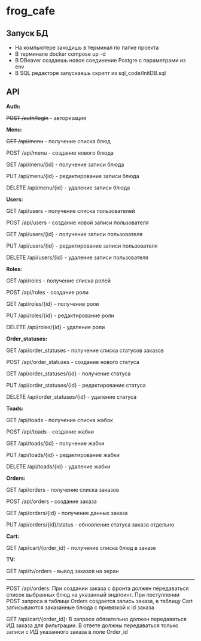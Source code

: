 # frog_cafe

## Запуск БД
- На компьютере заходишь в терминал по папке проекта
- В терминале docker compose up -d
- В DBeaver создаешь новое соединение Postgre с параметрами из env
- В SQL редакторе запускаешь скрипт из sql_code/InitDB.sql

## API

**Auth:**

~~POST /auth/login~~ - авторизация

**Menu:**

~~GET /api/menu~~ - получение списка блюд

POST /api/menu - создание нового блюда

GET /api/menu/{id} - получение записи блюда

PUT /api/menu/{id} - редактирование записи блюда

DELETE /api/menu/{id} - удаление записи блюда

**Users:**

GET /api/users - получение списка пользователей

POST /api/users - создание новой записи пользователя

GET /api/users/{id} - получение записи пользователя

PUT /api/users/{id} - редактирование записи пользователя

DELETE /api/users/{id} - удаление записи пользователя

**Roles:**

GET /api/roles - получение списка ролей

POST /api/roles - создание роли

GET /api/roles/{id} - получение роли

PUT /api/roles/{id} - редактирование роли

DELETE /api/roles/{id} - удаление роли

**Order_statuses:**

GET /api/order_statuses - получение списка статусов заказов

POST /api/order_statuses - создание нового статуса

GET /api/order_statuses/{id} - получение статуса

PUT /api/order_statuses/{id} - редактирование статуса

DELETE /api/order_statuses/{id} - удаление статуса

**Toads:**

GET /api/toads - получение списка жабок

POST /api/toads - создание жабки

GET /api/toads/{id} - получение жабки

PUT /api/toads/{id} - редактирование жабки

DELETE /api/toads/{id} - удаление жабки

**Orders:**

GET /api/orders - получение списка заказов

POST /api/orders - создание заказа

GET /api/orders/{id} - получение данных заказа

PUT /api/orders/{id}/status - обновление статуса заказа отдельно

**Cart:** 

GET /api/cart/{order_id} - получение списка блюд в заказе

**TV:**

GET /api/tv/orders - вывод заказов на экран


------------------------------------------------------------------------------------------
POST /api/orders:
При создании заказа с фронта должен передаваться список выбранных блюд на указанный эндпоинт. При поступлении POST запроса в таблице Orders создается запись заказа, в таблицу Cart записываются заказанные блюда с привязкой к id заказа

GET /api/cart/{order_id}:
В запросе обязательно должен передаваться ИД заказа для фильтрации. В ответе должны передаваться только записи с ИД указанного заказа в поле Order_id